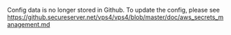 Config data is no longer stored in Github.
To update the config, please see https://github.secureserver.net/vps4/vps4/blob/master/doc/aws_secrets_management.md
